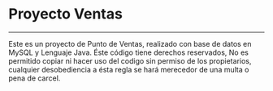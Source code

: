 # Proyecto Ventas
________________________________________________________________

Este es un proyecto de Punto de Ventas, realizado con base de datos en MySQL y Lenguaje Java. 
 Éste código tiene derechos reservados, No es permitido copiar ni hacer uso del codigo sin permiso de
 los propietarios, cualquier desobediencia a ésta regla se hará merecedor de una multa o pena de carcel.

